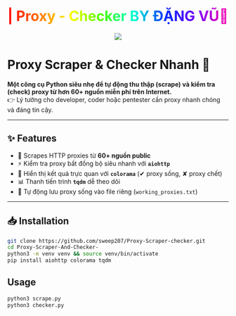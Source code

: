 <h1 align="center">
  <span style="background: linear-gradient(90deg, #ff0000, #ff7300, #fffb00, #48ff00, #00ffd5, #002bff, #7a00ff, #ff00ab); 
               -webkit-background-clip: text; 
               color: transparent; 
               font-weight: bold; 
               font-size: 32px;">
   | Proxy - Checker BY ĐẶNG VŨ🚀
  </span>
</h1>

<p align="center">
  <img src="https://img.shields.io/badge/Version-1.0-green?style=for-the-badge">
</p>

# Proxy Scraper & Checker Nhanh 🚀

**Một công cụ Python siêu nhẹ để tự động thu thập (scrape) và kiểm tra (check) proxy từ hơn 60+ nguồn miễn phí trên Internet.**  
👉 Lý tưởng cho developer, coder hoặc pentester cần proxy nhanh chóng và đáng tin cậy.

---

## ✨ Features
- 🔎 Scrapes HTTP proxies từ **60+ nguồn public**  
- ⚡ Kiểm tra proxy bất đồng bộ siêu nhanh với **`aiohttp`**  
- 🎨 Hiển thị kết quả trực quan với **`colorama`** (✔ proxy sống, ✘ proxy chết)  
- 📊 Thanh tiến trình **`tqdm`** dễ theo dõi  
- 💾 Tự động lưu proxy sống vào file riêng (`working_proxies.txt`)  

---

## 📥 Installation

```bash
git clone https://github.com/sweep207/Proxy-Scraper-checker.git
cd Proxy-Scraper-And-Checker- 
python3 -m venv venv && source venv/bin/activate 
pip install aiohttp colorama tqdm
```

## Usage 

```bash
python3 scrape.py
python3 checker.py
``` 
